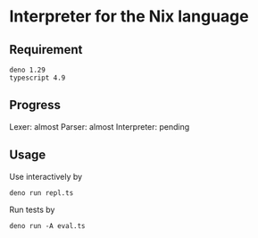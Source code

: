 # Interpreter for the Nix language

## Requirement

```
deno 1.29
typescript 4.9
```

## Progress

Lexer: almost
Parser: almost
Interpreter: pending

## Usage

Use interactively by
```{bash}
deno run repl.ts
```

Run tests by
```{bash}
deno run -A eval.ts
```

